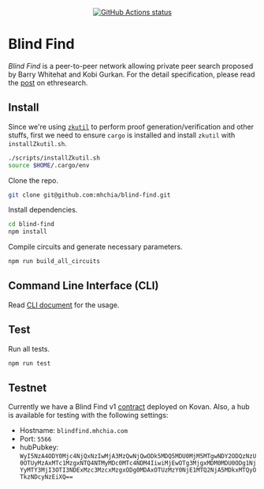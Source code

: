 <p align="center">
  <a href="https://github.com/mhchia/blind-find/actions?workflow=nodejs"><img alt="GitHub Actions status" src="https://github.com/mhchia/blind-find/workflows/nodejs/badge.svg"></a>
</p>

# Blind Find
*Blind Find* is a peer-to-peer network allowing private peer search proposed by Barry Whitehat and Kobi Gurkan. For the detail specification, please read the [post][blind-find-ethresearch] on ethresearch.

## Install

Since we're using [`zkutil`](https://github.com/poma/zkutil) to perform proof generation/verification and other stuffs, first we need to ensure `cargo` is installed and install `zkutil` with `installZkutil.sh`.

```bash
./scripts/installZkutil.sh
source $HOME/.cargo/env
```

Clone the repo.
```bash
git clone git@github.com:mhchia/blind-find.git
```

Install dependencies.
```bash
cd blind-find
npm install
```

Compile circuits and generate necessary parameters.
```bash
npm run build_all_circuits
```

## Command Line Interface (CLI)

Read [CLI document](src/cli/README.md) for the usage.

## Test

Run all tests.

```bash
npm run test
```

## Testnet
Currently we have a Blind Find v1 [contract](https://kovan.etherscan.io/address/0xe57881d655309c9a20f469a95564beaeb93ce73a#code) deployed on Kovan. Also, a hub is available for testing with the following settings:
- Hostname: `blindfind.mhchia.com`
- Port: `5566`
- hubPubkey: `WyI5NzA4ODY0Mjc4NjQxNzIwMjA3MzQwNjQwODk5MDQ5MDU0MjM5MTgwNDY2ODQzNzU0OTUyMzAxMTc1MzgxNTQ4NTMyMDc0MTc4NDM4IiwiMjEwOTg3MjgxMDM0MDU0ODg1NjYyMTY3MjI3OTI3NDExMzc3MzcxMzgxODg0MDAxOTUzMzY0NjE1MTQ2NjA5MDkxMTQyOTkzNDcyNzEiXQ==`

[blind-find-ethresearch]: https://ethresear.ch/t/blind-find-private-social-network-search/6988
